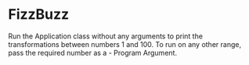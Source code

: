 # FizzBuzz

Run the Application class without any arguments to print the transformations between numbers 1 and 100.
To run on any other range, pass the required number as a - Program Argument.

